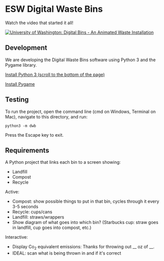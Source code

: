 # ESW Digital Waste Bins

Watch the video that started it all!

[![University of Washington: Digital Bins - An Animated Waste Installation](https://img.youtube.com/vi/Ps0bFDG5O0c/0.jpg)](https://www.youtube.com/watch?v=Ps0bFDG5O0c)

## Development

We are developing the Digital Waste Bins software using Python 3 and the Pygame
library.

[Install Python 3 (scroll to the bottom of the page)](https://www.python.org/downloads/release/python-361/)

[Install Pygame](http://www.pygame.org/download.shtml)

## Testing

To run the project, open the command line (cmd on Windows, Terminal on Mac),
navigate to this directory, and run:

```
python3 -m dwb
```

Press the Escape key to exit.

## Requirements

A Python project that links each bin to a screen showing:

- Landfill
- Compost
- Recycle

Active:

- Compost: show possible things to put in that bin, cycles through it every 3-5 seconds
- Recycle: cups/cans
- Landfill: straws/wrappers
- Show diagram of what goes into which bin? (Starbucks cup: straw goes in landfill, cup goes into compost, etc.)

Interactive:

- Display Co<sub>2</sub> equivalent emissions: Thanks for throwing out \__ oz of \__.
- IDEAL: scan what is being thrown in and if it's correct
